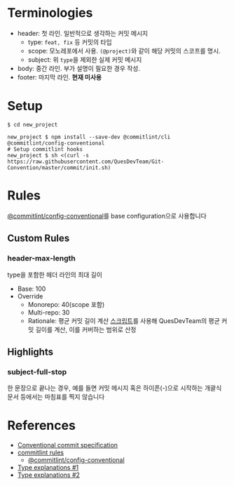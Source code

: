 # Terminologies
- header: 첫 라인. 일반적으로 생각하는 커밋 메시지
  - type: `feat, fix` 등 커밋의 타입
  - scope: 모노레포에서 사용. `(@project)`와 같이 해당 커밋의 스코프를 명시.
  - subject: 위 `type`을 제외한 실제 커밋 메시지
- body: 중간 라인. 부가 설명이 필요한 경우 작성.
- footer: 마지막 라인. **현재 미사용**

# Setup
```console
$ cd new_project

new_project $ npm install --save-dev @commitlint/cli @commitlint/config-conventional
# Setup commitlint hooks
new_project $ sh <(curl -s https://raw.githubusercontent.com/QuesDevTeam/Git-Convention/master/commit/init.sh)
```

# Rules
[@commitlint/config-conventional](https://github.com/conventional-changelog/commitlint/tree/master/%40commitlint/config-conventional)를 base configuration으로 사용합니다

## Custom Rules
### header-max-length
type을 포함한 헤더 라인의 최대 길이

- Base: 100
- Override
  - Monorepo: 40(scope 포함)
  - Multi-repo: 30
  - Rationale: 평균 커밋 길이 계산 [스크립트](https://gist.github.com/crowjdh/dc072fc362c063ea6ede0d3dcb3808c8)를 사용해 QuesDevTeam의 평균 커밋 길이를 계산, 이를 커버하는 범위로 산정

## Highlights
### subject-full-stop
한 문장으로 끝나는 경우, 예를 들면 커밋 메시지 혹은 하이픈(-)으로 시작하는 개괄식 문서 등에서는 마침표를 찍지 않습니다

# References
- [Conventional commit specification](https://www.conventionalcommits.org/en/v1.0.0/#specification)
- [commitlint rules](https://commitlint.js.org/#/reference-rules)
  - [@commitlint/config-conventional](https://github.com/conventional-changelog/commitlint/tree/master/%40commitlint/config-conventional)
- [Type explanations #1](https://platform.uno/docs/articles/uno-development/git-conventional-commits.html)
- [Type explanations #2](https://lean-lang.org/lean4/doc/dev/commit_convention.html)
